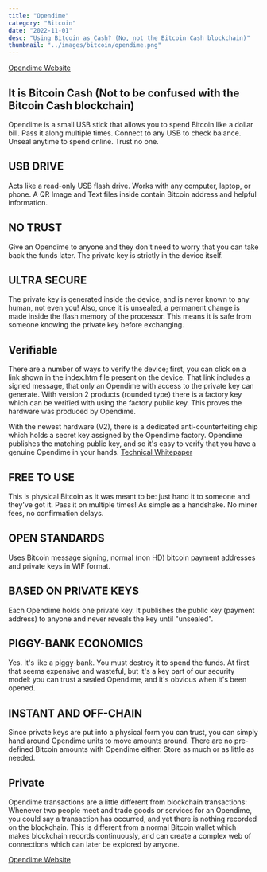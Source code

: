 ```yaml
---
title: "Opendime"
category: "Bitcoin"
date: "2022-11-01"
desc: "Using Bitcoin as Cash? (No, not the Bitcoin Cash blockchain)"
thumbnail: "../images/bitcoin/opendime.png"
---
```

[Opendime Website](https://opendime.com/)

## It is Bitcoin Cash (Not to be confused with the Bitcoin Cash blockchain)

Opendime is a small USB stick that allows you to spend Bitcoin like a dollar bill. Pass it along multiple times. Connect to any USB to check balance. Unseal anytime to spend online. Trust no one.

## USB DRIVE

Acts like a read-only USB flash drive. Works with any computer, laptop, or phone. A QR Image and Text files inside contain Bitcoin address and helpful information.

## NO TRUST

Give an Opendime to anyone and they don't need to worry that you can take back the funds later. The private key is strictly in the device itself.

## ULTRA SECURE

The private key is generated inside the device, and is never known to any human, not even you! Also, once it is unsealed, a permanent change is made inside the flash memory of the processor. This means it is safe from someone knowing the private key before exchanging.

## Verifiable

There are a number of ways to verify the device; first, you can click on a link shown in the index.htm file present on the device. That link includes a signed message, that only an Opendime with access to the private key can generate. With version 2 products (rounded type) there is a factory key which can be verified with using the factory public key. This proves the hardware was produced by Opendime.

With the newest hardware (V2), there is a dedicated anti-counterfeiting chip which holds a secret key assigned by the Opendime factory. Opendime publishes the matching public key, and so it's easy to verify that you have a genuine Opendime in your hands. [Technical Whitepaper](https://github.com/opendime/opendime/tree/master/whitepapers)

## FREE TO USE

This is physical Bitcoin as it was meant to be: just hand it to someone and they've got it. Pass it on multiple times! As simple as a handshake. No miner fees, no confirmation delays.

## OPEN STANDARDS

Uses Bitcoin message signing, normal (non HD) bitcoin payment addresses and private keys in WIF format.

## BASED ON PRIVATE KEYS

Each Opendime holds one private key. It publishes the public key (payment address) to anyone and never reveals the key until "unsealed".

## PIGGY-BANK ECONOMICS

Yes. It's like a piggy-bank. You must destroy it to spend the funds. At first that seems expensive and wasteful, but it's a key part of our security model: you can trust a sealed Opendime, and it's obvious when it's been opened.

## INSTANT AND OFF-CHAIN

Since private keys are put into a physical form you can trust, you can simply hand around Opendime units to move amounts around. There are no pre-defined Bitcoin amounts with Opendime either. Store as much or as little as needed.

## Private

Opendime transactions are a little different from blockchain transactions: Whenever two people meet and trade goods or services for an Opendime, you could say a transaction has occurred, and yet there is nothing recorded on the blockchain. This is different from a normal Bitcoin wallet which makes blockchain records continuously, and can create a complex web of connections which can later be explored by anyone.

[Opendime Website](https://opendime.com/)

